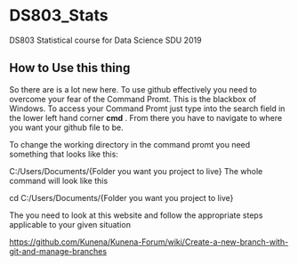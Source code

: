 # DS803_Stats
DS803 Statistical course for Data Science SDU 2019


## How to Use this thing

So there are is a lot new here. To use github effectively you need to overcome your fear of the Command Promt. This is the blackbox of Windows. To access your Command Promt just type into the search field in the lower left hand corner __cmd__ . From there you have to navigate to where you want your github file to be. 

To change the working directory in the command promt you need something that looks like this:

C:/Users/Documents/{Folder you want you project to live}
The whole command will look like this

cd C:/Users/Documents/{Folder you want you project to live}

The you need to look at this website and follow the appropriate steps applicable to your given situation

https://github.com/Kunena/Kunena-Forum/wiki/Create-a-new-branch-with-git-and-manage-branches

